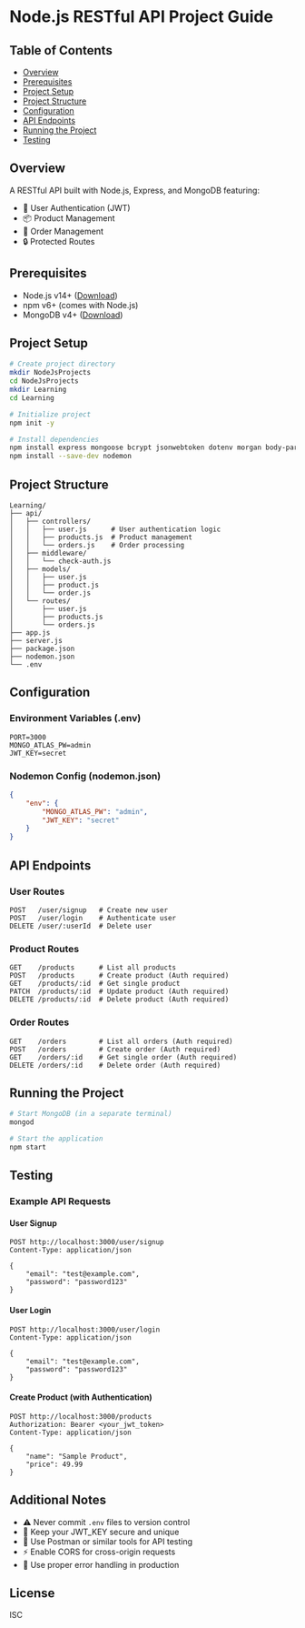# Node.js RESTful API Project Guide

## Table of Contents
- [Overview](#overview)
- [Prerequisites](#prerequisites)
- [Project Setup](#project-setup)
- [Project Structure](#project-structure)
- [Configuration](#configuration)
- [API Endpoints](#api-endpoints)
- [Running the Project](#running-the-project)
- [Testing](#testing)

## Overview
A RESTful API built with Node.js, Express, and MongoDB featuring:
- 🔐 User Authentication (JWT)
- 📦 Product Management
- 🛒 Order Management
- 🔒 Protected Routes

## Prerequisites
- Node.js v14+ ([Download](https://nodejs.org/))
- npm v6+ (comes with Node.js)
- MongoDB v4+ ([Download](https://www.mongodb.com/try/download/community))

## Project Setup
```bash
# Create project directory
mkdir NodeJsProjects
cd NodeJsProjects
mkdir Learning
cd Learning

# Initialize project
npm init -y

# Install dependencies
npm install express mongoose bcrypt jsonwebtoken dotenv morgan body-parser
npm install --save-dev nodemon
```

## Project Structure
```
Learning/
├── api/
│   ├── controllers/
│   │   ├── user.js      # User authentication logic
│   │   ├── products.js  # Product management
│   │   └── orders.js    # Order processing
│   ├── middleware/
│   │   └── check-auth.js
│   ├── models/
│   │   ├── user.js
│   │   ├── product.js
│   │   └── order.js
│   └── routes/
│       ├── user.js
│       ├── products.js
│       └── orders.js
├── app.js
├── server.js
├── package.json
├── nodemon.json
└── .env
```

## Configuration
### Environment Variables (.env)
```env
PORT=3000
MONGO_ATLAS_PW=admin
JWT_KEY=secret
```

### Nodemon Config (nodemon.json)
```json
{
    "env": {
        "MONGO_ATLAS_PW": "admin",
        "JWT_KEY": "secret"
    }
}
```

## API Endpoints

### User Routes
```http
POST   /user/signup   # Create new user
POST   /user/login    # Authenticate user
DELETE /user/:userId  # Delete user
```

### Product Routes
```http
GET    /products      # List all products
POST   /products      # Create product (Auth required)
GET    /products/:id  # Get single product
PATCH  /products/:id  # Update product (Auth required)
DELETE /products/:id  # Delete product (Auth required)
```

### Order Routes
```http
GET    /orders        # List all orders (Auth required)
POST   /orders        # Create order (Auth required)
GET    /orders/:id    # Get single order (Auth required)
DELETE /orders/:id    # Delete order (Auth required)
```

## Running the Project
```bash
# Start MongoDB (in a separate terminal)
mongod

# Start the application
npm start
```

## Testing
### Example API Requests

#### User Signup
```http
POST http://localhost:3000/user/signup
Content-Type: application/json

{
    "email": "test@example.com",
    "password": "password123"
}
```

#### User Login
```http
POST http://localhost:3000/user/login
Content-Type: application/json

{
    "email": "test@example.com",
    "password": "password123"
}
```

#### Create Product (with Authentication)
```http
POST http://localhost:3000/products
Authorization: Bearer <your_jwt_token>
Content-Type: application/json

{
    "name": "Sample Product",
    "price": 49.99
}
```

## Additional Notes
- ⚠️ Never commit `.env` files to version control
- 🔑 Keep your JWT_KEY secure and unique
- 📝 Use Postman or similar tools for API testing
- ⚡ Enable CORS for cross-origin requests
- 🔄 Use proper error handling in production

## License
ISC
